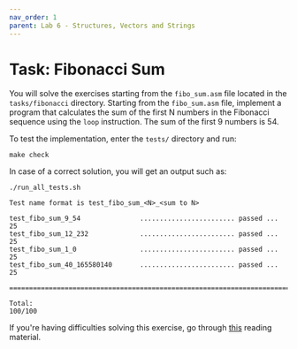 ```yaml
---
nav_order: 1
parent: Lab 6 - Structures, Vectors and Strings
---
```


# Task: Fibonacci Sum

You will solve the exercises starting from the `fibo_sum.asm` file located in the `tasks/fibonacci` directory.
Starting from the `fibo_sum.asm` file, implement a program that calculates the sum of the first N numbers in the Fibonacci sequence using the `loop` instruction.
The sum of the first 9 numbers is 54.

To test the implementation, enter the `tests/` directory and run:

```console
make check
```

In case of a correct solution, you will get an output such as:

```text
./run_all_tests.sh

Test name format is test_fibo_sum_<N>_<sum to N>

test_fibo_sum_9_54               ........................ passed ...  25
test_fibo_sum_12_232             ........................ passed ...  25
test_fibo_sum_1_0                ........................ passed ...  25
test_fibo_sum_40_165580140       ........................ passed ...  25

========================================================================

Total:                                                           100/100
```

If you're having difficulties solving this exercise, go through [this](../../reading/structures.md) reading material.

